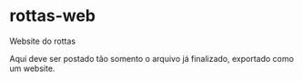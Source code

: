 # rottas-web
Website do rottas

Aqui deve ser postado tão somento o arquivo já finalizado, exportado como um website.
